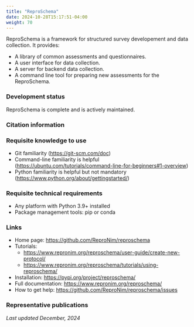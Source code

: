 ```yaml
---
title: "ReproSchema"
date: 2024-10-28T15:17:51-04:00
weight: 70
---
```


ReproSchema is a framework for structured survey developement and data collection.  It provides:

- A library of common assessments and questionnaires.
- A user interface for data collection.
- A server for backend data collection.
- A command line tool for preparing new assessments for the ReproSchema.

### Development status

ReproSchema is complete and is actively maintained.

### Citation information

### Requisite knowledge to use

- Git familiarity (https://git-scm.com/doc)
- Command-line familiarity is helpful (https://ubuntu.com/tutorials/command-line-for-beginners#1-overview)
- Python familiarity is helpful but not mandatory (https://www.python.org/about/gettingstarted/)

### Requisite technical requirements

- Any platform with Python 3.9+ installed
- Package management tools: pip or conda

### Links

- Home page: https://github.com/ReproNim/reproschema
- Tutorials:
  - https://www.repronim.org/reproschema/user-guide/create-new-protocol/
  - https://www.repronim.org/reproschema/tutorials/using-reproschema/
- Installation: https://pypi.org/project/reproschema/
- Full documentation: https://www.repronim.org/reproschema/
- How to get help: https://github.com/ReproNim/reproschema/issues

### Representative publications

*Last updated December, 2024*
